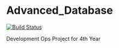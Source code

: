 # Advanced_Database

[![Build Status](http://192.168.1.14:8080/buildStatus/icon?job=NodeJS_BookShopApp)](http://192.168.1.14:8080/job/NodeJS_BookShopApp/)

Development Ops Project for 4th Year
